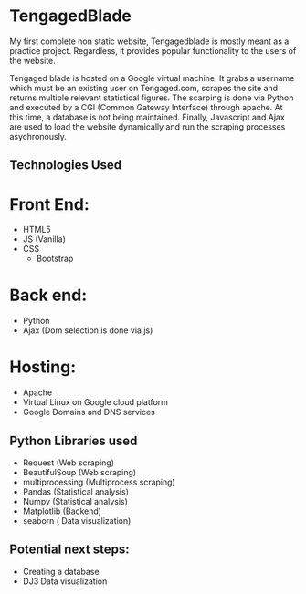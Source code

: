 # TengagedBlade


My first complete non static website, Tengagedblade is mostly meant as a practice project. 
Regardless, it provides popular functionality to the users of the website. 

Tengaged blade is hosted on a Google virtual machine. It grabs a username which must be an existing user on Tengaged.com, 
scrapes the site and returns multiple relevant statistical figures. The scarping is done via Python and executed by a
CGI (Common Gateway Interface) through apache. At this time, a database is not being maintained. Finally, Javascript and Ajax are used to load the website dynamically and run the scraping processes asychronously. 

## Technologies Used

# Front End: 

* HTML5
* JS (Vanilla) 
* CSS 
  * Bootstrap 

# Back end: 
* Python 
* Ajax  (Dom selection is done via js)

# Hosting: 
* Apache
* Virtual Linux on Google cloud platform
* Google Domains and DNS services


## Python Libraries used

* Request  (Web scraping)
* BeautifulSoup (Web scraping)
* multiprocessing (Multiprocess scraping)
* Pandas (Statistical analysis)
* Numpy (Statistical analysis)
* Matplotlib (Backend) 
* seaborn ( Data visualization)




## Potential next steps:
* Creating a database
* DJ3 Data visualization 
 
